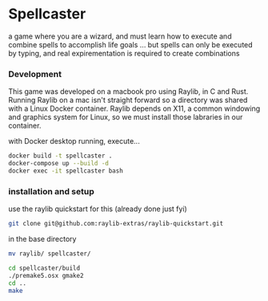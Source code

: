 # Spellcaster

a game where you are a wizard, and must learn how to execute and combine spells to accomplish life goals
... but spells can only be executed by typing, and real expirementation is required to create combinations

### Development

This game was developed on a macbook pro using Raylib, in C and Rust.
Running Raylib on a mac isn't straight forward so a directory was shared with a Linux Docker container.
Raylib depends on X11, a common windowing and graphics system for Linux, so we must install those labraries
in our container.

with Docker desktop running, execute...

```bash
docker build -t spellcaster .
docker-compose up --build -d
docker exec -it spellcaster bash
```

### installation and setup

use the raylib quickstart for this (already done just fyi)

```bash
git clone git@github.com:raylib-extras/raylib-quickstart.git
```

in the base directory

```bash
mv raylib/ spellcaster/
```

```bash
cd spellcaster/build
./premake5.osx gmake2
cd ..
make
```
